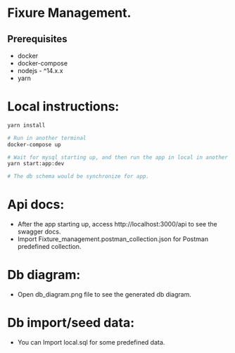 # Fixure Management.

## Prerequisites

- docker
- docker-compose
- nodejs - ^14.x.x
- yarn

# Local instructions:

```sh
yarn install

# Run in another terminal
docker-compose up

# Wait for mysql starting up, and then run the app in local in another terminal
yarn start:app:dev

# The db schema would be synchronize for app.

```

# Api docs:

- After the app starting up, access http://localhost:3000/api to see the swagger docs.
- Import Fixture_management.postman_collection.json for Postman predefined collection.

# Db diagram:

- Open db_diagram.png file to see the generated db diagram.

# Db import/seed data:

- You can Import local.sql for some predefined data.
